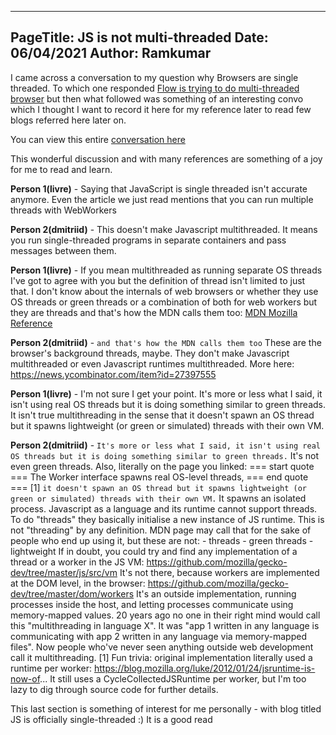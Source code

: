 
---
PageTitle: JS is not multi-threaded
Date: 06/04/2021
Author: Ramkumar
---

I came across a conversation to my question why Browsers are single threaded. To which one responded [Flow is trying to do multi-threaded browser](https://www.ekioh.com/flow-browser/) but then what followed was something of an interesting convo which I thought I want to record it here for my reference later to read few blogs referred here later on. 

You can view this entire [conversation here](https://news.ycombinator.com/item?id=27388691)



This wonderful discussion and with many references are something of a joy for me to read and learn. 



**Person 1(livre)** - Saying that JavaScript is single threaded isn't accurate anymore. Even the article we just read mentions that you can run multiple threads with WebWorkers

**Person 2(dmitriid)** -  This doesn't make Javascript multithreaded. It means you run single-threaded programs in separate containers and pass messages between them.

**Person 1(livre)** - If you mean multithreaded as running separate OS threads I've got to agree with you but the definition of thread isn't limited to just that. I don't know about the internals of web browsers or whether they use OS threads or green threads or a combination of both for web workers but they are threads and that's how the MDN calls them too: [MDN Mozilla Reference](https://developer.mozilla.org/en-US/docs/Web/API/Web_Workers_API/Using_web_workers)

**Person 2(dmitriid)** -  `and that's how the MDN calls them too` 
These are the browser's background threads, maybe. They don't make Javascript multithreaded or even Javascript runtimes multithreaded.
More here: https://news.ycombinator.com/item?id=27397555

**Person 1(livre)** - I'm not sure I get your point. It's more or less what I said, it isn't using real OS threads but it is doing something similar to green threads. It isn't true multithreading in the sense that it doesn't spawn an OS thread but it spawns lightweight (or green or simulated) threads with their own VM.



**Person 2(dmitriid)** -  `It's more or less what I said, it isn't using real OS threads but it is doing something similar to green threads.`
It's not even green threads.
Also, literally on the page you linked:
=== start quote ===
The Worker interface spawns real OS-level threads,
=== end quote ===
[1]
`it doesn't spawn an OS thread but it spawns lightweight (or green or simulated) threads with their own VM.`
It spawns an isolated process. Javascript as a language and its runtime cannot support threads. To do "threads" they basically initialise a new instance of JS runtime.
This is not "threading" by any definition. MDN page may call that for the sake of people who end up using it, but these are not: - threads - green threads - lightweight
If in doubt, you could try and find any implementation of a thread or a worker in the JS VM: https://github.com/mozilla/gecko-dev/tree/master/js/src/vm
It's not there, because workers are implemented at the DOM level, in the browser: https://github.com/mozilla/gecko-dev/tree/master/dom/workers
It's an outside implementation, running processes inside the host, and letting processes communicate using memory-mapped values. 20 years ago no one in their right mind would call this "multithreading in language X". It was "app 1 written in any language is communicating with app 2 written in any language via memory-mapped files". Now people who've never seen anything outside web development call it multithreading.
[1] Fun trivia: original implementation literally used a runtime per worker: https://blog.mozilla.org/luke/2012/01/24/jsruntime-is-now-of... It still uses a CycleCollectedJSRuntime per worker, but I'm too lazy to dig through source code for further details.


This last section is something of interest for me personally - with blog titled JS is officially single-threaded :) It is a good read 


